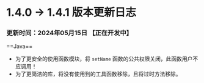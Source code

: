 # 1.4.0 -> 1.4.1 版本更新日志

### 更新时间：2024年05月15日 【正在开发中】

==Java==

- 为了更安全的使用函数模块，将 `setName` 函数的公共权限关闭，此函数用户不应调用！
- 为了更简洁的库，将没有使用到的工具函数移除，且将过时方法移除。